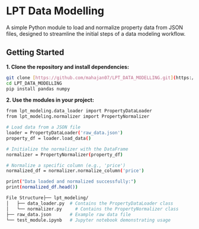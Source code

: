 # LPT Data Modelling

A simple Python module to load and normalize property data from JSON files, designed to streamline the initial steps of a data modeling workflow.

## Getting Started

**1. Clone the repository and install dependencies:**

```bash
git clone [https://github.com/mahajan07/LPT_DATA_MODELLING.git](https://github.com/mahajan07/LPT_DATA_MODELLING.git)
cd LPT_DATA_MODELLING
pip install pandas numpy
```
**2. Use the modules in your project:**
```bash
from lpt_modeling.data_loader import PropertyDataLoader
from lpt_modeling.normalizer import PropertyNormalizer

# Load data from a JSON file
loader = PropertyDataLoader('raw_data.json')
property_df = loader.load_data()

# Initialize the normalizer with the DataFrame
normalizer = PropertyNormalizer(property_df)

# Normalize a specific column (e.g., 'price')
normalized_df = normalizer.normalize_column('price')

print("Data loaded and normalized successfully:")
print(normalized_df.head())
```

```bash
File Structure├── lpt_modeling/
│   ├── data_loader.py  # Contains the PropertyDataLoader class
│   └── normalizer.py     # Contains the PropertyNormalizer class
├── raw_data.json       # Example raw data file
└── test_module.ipynb   # Jupyter notebook demonstrating usage
```
